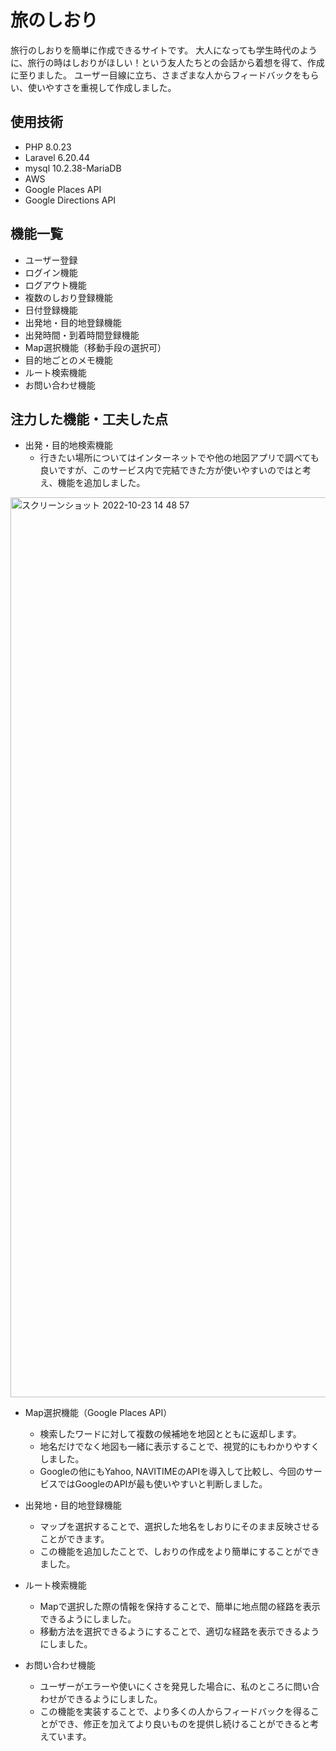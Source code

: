 # 旅のしおり
旅行のしおりを簡単に作成できるサイトです。
大人になっても学生時代のように、旅行の時はしおりがほしい！という友人たちとの会話から着想を得て、作成に至りました。
ユーザー目線に立ち、さまざまな人からフィードバックをもらい、使いやすさを重視して作成しました。


## 使用技術
- PHP 8.0.23
- Laravel 6.20.44
- mysql 10.2.38-MariaDB
- AWS
- Google Places API
- Google Directions API

## 機能一覧
- ユーザー登録
- ログイン機能
- ログアウト機能
- 複数のしおり登録機能
- 日付登録機能
- 出発地・目的地登録機能
- 出発時間・到着時間登録機能
- Map選択機能（移動手段の選択可）
- 目的地ごとのメモ機能
- ルート検索機能
- お問い合わせ機能

## 注力した機能・工夫した点
- 出発・目的地検索機能
  - 行きたい場所についてはインターネットでや他の地図アプリで調べても良いですが、このサービス内で完結できた方が使いやすいのではと考え、機能を追加しました。
<img width="1440" alt="スクリーンショット 2022-10-23 14 48 57" src="https://user-images.githubusercontent.com/111550037/197376135-8168974d-dee1-415f-8be7-89f6e8bd2335.png">


- Map選択機能（Google Places API）
  - 検索したワードに対して複数の候補地を地図とともに返却します。
  - 地名だけでなく地図も一緒に表示することで、視覚的にもわかりやすくしました。
  - Googleの他にもYahoo, NAVITIMEのAPIを導入して比較し、今回のサービスではGoogleのAPIが最も使いやすいと判断しました。

- 出発地・目的地登録機能
  - マップを選択することで、選択した地名をしおりにそのまま反映させることができます。
  - この機能を追加したことで、しおりの作成をより簡単にすることができました。

- ルート検索機能
  - Mapで選択した際の情報を保持することで、簡単に地点間の経路を表示できるようにしました。
  - 移動方法を選択できるようにすることで、適切な経路を表示できるようにしました。

- お問い合わせ機能
  - ユーザーがエラーや使いにくさを発見した場合に、私のところに問い合わせができるようにしました。
  - この機能を実装することで、より多くの人からフィードバックを得ることができ、修正を加えてより良いものを提供し続けることができると考えています。
